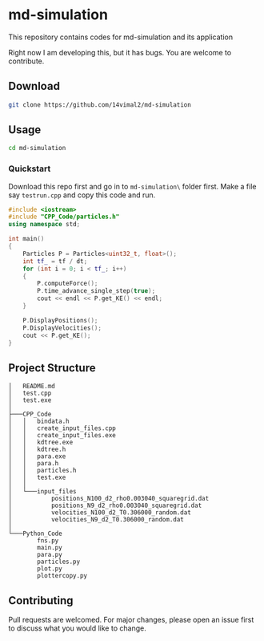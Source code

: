 # md-simulation
This repository contains codes for md-simulation and its application

Right now I am developing this, but it has bugs. You are welcome to contribute.

## Download

```bash
git clone https://github.com/14vimal2/md-simulation
```


## Usage

```bash
cd md-simulation
```
### Quickstart
Download this repo first and go in to `md-simulation\` folder first. Make a file say `testrun.cpp` and copy this code and run.

```CPP
#include <iostream>
#include "CPP_Code/particles.h"
using namespace std;

int main()
{
    Particles P = Particles<uint32_t, float>();
    int tf_ = tf / dt;
    for (int i = 0; i < tf_; i++)
    {
        P.computeForce();
        P.time_advance_single_step(true);
        cout << endl << P.get_KE() << endl;
    }

    P.DisplayPositions();
    P.DisplayVelocities();
    cout << P.get_KE();
}
```

## Project Structure

```
│   README.md
│   test.cpp
│   test.exe
│
├───CPP_Code
│   │   bindata.h
│   │   create_input_files.cpp
│   │   create_input_files.exe
│   │   kdtree.exe
│   │   kdtree.h
│   │   para.exe
│   │   para.h
│   │   particles.h
│   │   test.exe
│   │
│   └───input_files
│           positions_N100_d2_rho0.003040_squaregrid.dat
│           positions_N9_d2_rho0.003040_squaregrid.dat
│           velocities_N100_d2_T0.306000_random.dat
│           velocities_N9_d2_T0.306000_random.dat
│
└───Python_Code
        fns.py
        main.py
        para.py
        particles.py
        plot.py
        plottercopy.py
```
## Contributing
Pull requests are welcomed. For major changes, please open an issue first to discuss what you would like to change.